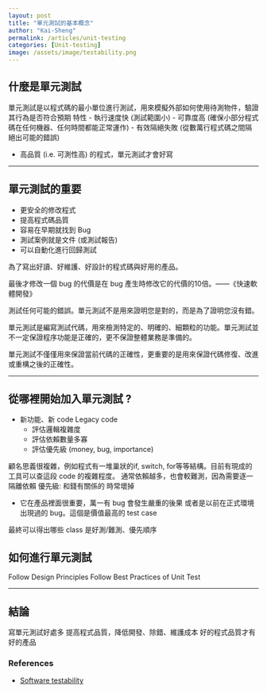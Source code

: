 ```yaml
---
layout: post
title: "單元測試的基本概念"
author: "Kai-Sheng"
permalink: /articles/unit-testing
categories: [Unit-testing]
image: /assets/image/testability.png
--- 
```

  

## **什麼是單元測試**

單元測試是以程式碼的最小單位進行測試，用來模擬外部如何使用待測物件，驗證其行為是否符合預期
特性
    -  執行速度快 (測試範圍小)
    -  可靠度高 (確保小部分程式碼在任何機器、任何時間都能正常運作)
    -  有效隔絕失敗 (從數萬行程式碼之間隔絕出可能的錯誤)
-  高品質 (i.e. 可測性高) 的程式，單元測試才會好寫




 
----- 

## **單元測試的重要**
 
 -  更安全的修改程式
-  提高程式碼品質
-  容易在早期就找到 Bug
-  測試案例就是文件 (或測試報告)
-  可以自動化進行回歸測試

為了寫出好讀、好維護、好設計的程式碼與好用的產品。


最後才修改一個 bug 的代價是在 bug 產生時修改它的代價的10倍。——《快速軟體開發》

測試任何可能的錯誤。單元測試不是用來證明您是對的，而是為了證明您沒有錯。

單元測試是編寫測試代碼，用來檢測特定的、明確的、細顆粒的功能。單元測試並不一定保證程序功能是正確的，更不保證整體業務是準備的。

單元測試不僅僅用來保證當前代碼的正確性，更重要的是用來保證代碼修復、改進或重構之後的正確性。
 


----- 

## **從哪裡開始加入單元測試 ?**
-  新功能、新 code
Legacy code 
    -   評估邏輯複雜度
    -   評估依賴數量多寡
    -   評估優先級 (money, bug, importance)

顧名思義很複雜，例如程式有一堆巢狀的if, switch, for等等結構。目前有現成的工具可以查這段 code 的複雜程度。
通常依賴越多，也會較難測，因為需要逐一隔離依賴
優先級:
和錢有關係的
時常壞掉
-   它在產品裡面很重要，萬一有 bug 會發生嚴重的後果
或者是以前在正式環境出現過的 bug。這個是價值最高的 test case

最終可以得出哪些 class 是好測/難測、優先順序






## **如何進行單元測試**
Follow Design Principles
Follow Best Practices of Unit Test




 
 
-----

## **結論**

寫單元測試好處多
提高程式品質，降低開發、除錯、維護成本
好的程式品質才有好的產品

 

### **References**
- [Software testability](https://en.wikipedia.org/wiki/Software_testability)
 